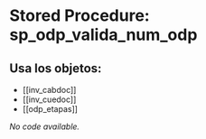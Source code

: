 # Stored Procedure: sp_odp_valida_num_odp

## Usa los objetos:
- [[inv_cabdoc]]
- [[inv_cuedoc]]
- [[odp_etapas]]

*No code available.*
